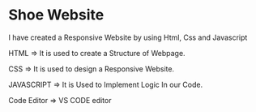
# Shoe Website

I have created a Responsive Website by using Html, Css and Javascript

HTML => It is used to create a Structure of Webpage.

CSS => It is used to design a Responsive Website.

JAVASCRIPT => It is Used to Implement Logic In our Code.

Code Editor => VS CODE editor

